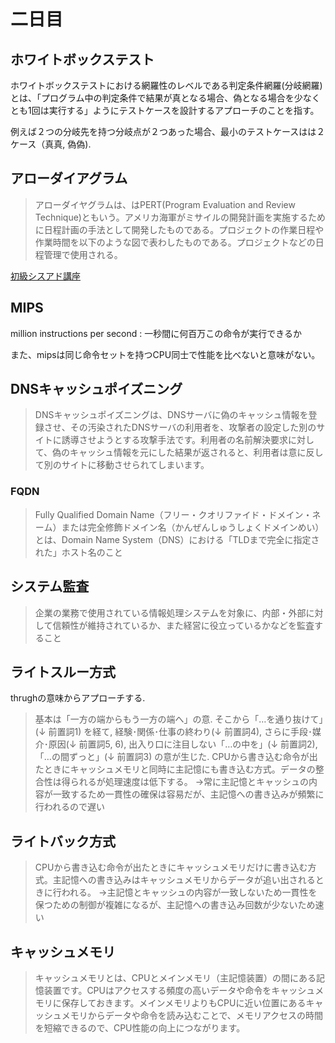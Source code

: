 # 二日目

## ホワイトボックステスト

ホワイトボックステストにおける網羅性のレベルである判定条件網羅(分岐網羅)とは、「プログラム中の判定条件で結果が真となる場合、偽となる場合を少なくとも1回は実行する」ようにテストケースを設計するアプローチのことを指す。

例えば２つの分岐先を持つ分岐点が２つあった場合、最小のテストケースはは２ケース（真真, 偽偽).

## アローダイアグラム

> アローダイヤグラムは、はPERT(Program Evaluation and Review Technique)ともいう。アメリカ海軍がミサイルの開発計画を実施するために日程計画の手法として開発したものである。プロジェクトの作業日程や作業時間を以下のような図で表わしたものである。プロジェクトなどの日程管理で使用される。

[初級シスアド講座](http://www.pursue.ne.jp/jouhousyo/sysad/sysad015.htm)

## MIPS

million instructions per second : 一秒間に何百万この命令が実行できるか

また、mipsは同じ命令セットを持つCPU同士で性能を比べないと意味がない。

## DNSキャッシュポイズニング

> DNSキャッシュポイズニングは、DNSサーバに偽のキャッシュ情報を登録させ、その汚染されたDNSサーバの利用者を、攻撃者の設定した別のサイトに誘導させようとする攻撃手法です。利用者の名前解決要求に対して、偽のキャッシュ情報を元にした結果が返されると、利用者は意に反して別のサイトに移動させられてしまいます。

### FQDN

> Fully Qualified Domain Name（フリー・クオリファイド・ドメイン・ネーム）または完全修飾ドメイン名（かんぜんしゅうしょくドメインめい）とは、Domain Name System（DNS）における「TLDまで完全に指定された」ホスト名のこと

## システム監査

> 企業の業務で使用されている情報処理システムを対象に、内部・外部に対して信頼性が維持されているか、また経営に役立っているかなどを監査すること

## ライトスルー方式

thrughの意味からアプローチする.

> 基本は「一方の端からもう一方の端へ」の意. そこから「…を通り抜けて」(↓ 前置詞1) を経て, 経験･関係･仕事の終わり(↓ 前置詞4), さらに手段･媒介･原因(↓ 前置詞5, 6), 出入り口に注目しない「…の中を」(↓ 前置詞2), 「…の間ずっと」(↓ 前置詞3) の意が生じた.
> CPUから書き込む命令が出たときにキャッシュメモリと同時に主記憶にも書き込む方式。データの整合性は得られるが処理速度は低下する。
> →常に主記憶とキャッシュの内容が一致するため一貫性の確保は容易だが、主記憶への書き込みが頻繁に行われるので遅い

## ライトバック方式

> CPUから書き込む命令が出たときにキャッシュメモリだけに書き込む方式。主記憶への書き込みはキャッシュメモリからデータが追い出されるときに行われる。
> →主記憶とキャッシュの内容が一致しないため一貫性を保つための制御が複雑になるが、主記憶への書き込み回数が少ないため速い

## キャッシュメモリ

> キャッシュメモリとは、CPUとメインメモリ（主記憶装置）の間にある記憶装置です。CPUはアクセスする頻度の高いデータや命令をキャッシュメモリに保存しておきます。メインメモリよりもCPUに近い位置にあるキャッシュメモリからデータや命令を読み込むことで、メモリアクセスの時間を短縮できるので、CPU性能の向上につながります。

